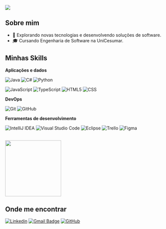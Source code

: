 ![](https://komarev.com/ghpvc/?username=kauankelvin7&color=006bed)

## Sobre mim

- 🤔 Explorando novas tecnologias e desenvolvendo soluções de software.
- 🎓 Cursando Engenharia de Software na UniCesumar.

## Minhas Skills

**Aplicações e dados**

![Java](https://img.shields.io/badge/-Java-333333?style=flat&logo=Java&logoColor=007396)
![C#](https://img.shields.io/badge/-C#-333333?style=flat&logo=C#&logoColor=007396)
![Python](https://img.shields.io/badge/-Python-333333?style=flat&logo=Python&logoColor=007396)

![JavaScript](https://img.shields.io/badge/-JavaScript-333333?style=flat&logo=javascript)
![TypeScript](https://img.shields.io/badge/-TypeScript-333333?style=flat&logo=CSS3&logoColor=1572B6)
![HTML5](https://img.shields.io/badge/-HTML5-333333?style=flat&logo=HTML5)
![CSS](https://img.shields.io/badge/-CSS-333333?style=flat&logo=CSS3&logoColor=1572B6)

**DevOps**

![Git](https://img.shields.io/badge/-Git-333333?style=flat&logo=git)
![GitHub](https://img.shields.io/badge/-GitHub-333333?style=flat&logo=github)

**Ferramentas de desenvolvimento**

![IntelliJ IDEA](https://img.shields.io/badge/-Intellij-333333?style=flat&logo=intellij-idea&logoColor=00000)
![Visual Studio Code](https://img.shields.io/badge/-Visual%20Studio%20Code-333333?style=flat&logo=visual-studio-code&logoColor=007ACC)
![Eclipse](https://img.shields.io/badge/-Eclipse-333333?style=flat&logo=eclipse-ide&logoColor=2C2255)
![Trello](https://img.shields.io/badge/-Trello-333333?style=flat&logo=trello&logoColor=007ACC)
![Figma](https://img.shields.io/badge/-Figma-333333?style=flat&logo=figma&logoColor=007ACC)

<br/>

<a href="https://github.com/kauankelvin7" title="Perfil do Kauan">
  <img height="180em" src="https://github-readme-stats.vercel.app/api?username=kauankelvin7&theme=dracula&show_icons=true" />
</a>

## Onde me encontrar

[![Linkedin](https://img.shields.io/badge/-KauanKelvin-blue?style=flat-square&logo=Linkedin&logoColor=white&link=https://www.linkedin.com/in/kauan-kelvin-9069602a5/
)](https://www.linkedin.com/in/kauan-kelvin-9069602a5/)
[![Gmail Badge](https://img.shields.io/badge/-kelvinkauan722@gmail.com-006bed?style=flat-square&logo=Gmail&logoColor=white&link=mailto:kelvinkauan722@gmail.com)](mailto:kelvinkauan722@gmail.com)
[![GitHub](https://img.shields.io/github/followers/kauankelvin7?label=follow&style=social)](https://github.com/kauankelvin7)

